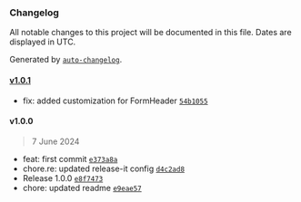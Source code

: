 ### Changelog

All notable changes to this project will be documented in this file. Dates are displayed in UTC.

Generated by [`auto-changelog`](https://github.com/CookPete/auto-changelog).

#### [v1.0.1](https://github.com/RedTurtle/volto-feedback-italia/compare/v1.0.0...v1.0.1)

- fix: added customization for FormHeader [`54b1055`](https://github.com/RedTurtle/volto-feedback-italia/commit/54b10552a53303720d26819d4c8f4d3a8929b424)

#### v1.0.0

> 7 June 2024

- feat: first commit [`e373a8a`](https://github.com/RedTurtle/volto-feedback-italia/commit/e373a8aa060a5c8034d76405f01856d1b47083f8)
- chore.re: updated release-it config [`d4c2ad8`](https://github.com/RedTurtle/volto-feedback-italia/commit/d4c2ad82e3b554076098bd0f1f89b1e436e60e8f)
- Release 1.0.0 [`e8f7473`](https://github.com/RedTurtle/volto-feedback-italia/commit/e8f74732e6d2f8c884de5d215a793f55df1d23d9)
- chore: updated readme [`e9eae57`](https://github.com/RedTurtle/volto-feedback-italia/commit/e9eae57ac53268d9a2756e1cae7933a823f7d091)
